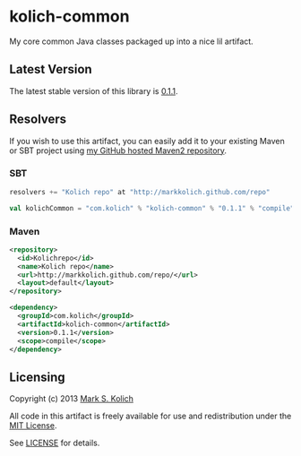 # kolich-common

My core common Java classes packaged up into a nice lil artifact.

## Latest Version

The latest stable version of this library is <a href="http://markkolich.github.com/repo/com/kolich/kolich-common/0.1.1">0.1.1</a>.

## Resolvers

If you wish to use this artifact, you can easily add it to your existing Maven or SBT project using <a href="https://github.com/markkolich/markkolich.github.com#marks-maven2-repository">my GitHub hosted Maven2 repository</a>.

### SBT

```scala
resolvers += "Kolich repo" at "http://markkolich.github.com/repo"

val kolichCommon = "com.kolich" % "kolich-common" % "0.1.1" % "compile"
```

### Maven

```xml
<repository>
  <id>Kolichrepo</id>
  <name>Kolich repo</name>
  <url>http://markkolich.github.com/repo/</url>
  <layout>default</layout>
</repository>

<dependency>
  <groupId>com.kolich</groupId>
  <artifactId>kolich-common</artifactId>
  <version>0.1.1</version>
  <scope>compile</scope>
</dependency>
```

## Licensing

Copyright (c) 2013 <a href="http://mark.koli.ch">Mark S. Kolich</a>

All code in this artifact is freely available for use and redistribution under the <a href="http://opensource.org/comment/991">MIT License</a>.

See <a href="https://github.com/markkolich/kolich-common/blob/master/LICENSE">LICENSE</a> for details.
